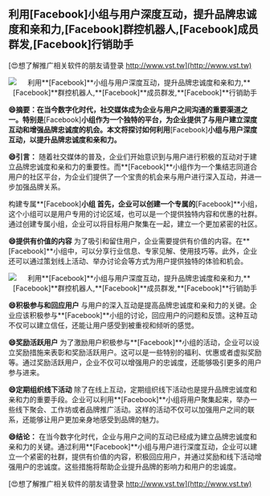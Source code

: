## **利用**[Facebook]**小组与用户深度互动，提升品牌忠诚度和亲和力,**[Facebook]**群控机器人,**[Facebook]**成员群发,**[Facebook]**行销助手**

[😍想了解推广相关软件的朋友请登录 http://www.vst.tw](http://www.vst.tw)

 <center><img src="https://vst.tw/MP4/tuiguang/png/6.png" alt="利用**[Facebook]**小组与用户深度互动，提升品牌忠诚度和亲和力,**[Facebook]**群控机器人,**[Facebook]**成员群发,**[Facebook]**行销助手"></center>

**😄摘要：在当今数字化时代，社交媒体成为企业与用户之间沟通的重要渠道之一。特别是**[Facebook]**小组作为一个独特的平台，为企业提供了与用户建立深度互动和增强品牌忠诚度的机会。本文将探讨如何利用**[Facebook]**小组与用户深度互动，以提升品牌忠诚度和亲和力。**

**😄引言：**
随着社交媒体的普及，企业们开始意识到与用户进行积极的互动对于建立品牌忠诚度和亲和力的重要性。而**[Facebook]**小组作为一个集结志同道合用户的社区平台，为企业们提供了一个宝贵的机会来与用户进行深入互动，并进一步加强品牌关系。

构建专属**[Facebook]**小组
首先，企业可以创建一个专属的**[Facebook]**小组，这个小组可以是用户专用的讨论区域，也可以是一个提供独特内容和优惠的社群。通过创建专属小组，企业可以将目标用户聚集在一起，建立一个更加紧密的社区。

**😄提供有价值的内容**
为了吸引和留住用户，企业需要提供有价值的内容。在**[Facebook]**小组中，可以分享行业信息、专家见解、使用技巧等。此外，企业还可以通过策划线上活动、举办讨论会等方式为用户提供独特的体验和机会。

 <center><img src="https://vst.tw/MP4/tuiguang/png/2.png" alt="利用**[Facebook]**小组与用户深度互动，提升品牌忠诚度和亲和力,**[Facebook]**群控机器人,**[Facebook]**成员群发,**[Facebook]**行销助手"></center>

**😄积极参与和回应用户**
与用户的深入互动是提高品牌忠诚度和亲和力的关键。企业应该积极参与**[Facebook]**小组的讨论，回应用户的问题和反馈。这种互动不仅可以建立信任，还能让用户感受到被重视和倾听的感觉。

**😄奖励活跃用户**
为了激励用户积极参与**[Facebook]**小组的活动，企业可以设立奖励措施来表彰和奖励活跃用户。这可以是一些特别的福利、优惠或者虚拟奖励等。通过奖励活跃用户，企业不仅可以增强用户的忠诚度，还能够吸引更多的用户参与进来。

**😄定期组织线下活动**
除了在线上互动，定期组织线下活动也是提升品牌忠诚度和亲和力的重要手段。企业可以利用**[Facebook]**小组将用户聚集起来，举办一些线下聚会、工作坊或者品牌推广活动。这样的活动不仅可以加强用户之间的联系，还能够让用户更加亲身地感受到品牌的魅力。

**😄结论：**
在当今数字化时代，企业与用户之间的互动已经成为建立品牌忠诚度和亲和力的关键。通过利用**[Facebook]**小组与用户进行深度互动，企业可以建立一个紧密的社群，提供有价值的内容，积极回应用户，并通过奖励和线下活动增强用户的忠诚度。这些措施将帮助企业提升品牌的影响力和用户的忠诚度。

[😍想了解推广相关软件的朋友请登录 http://www.vst.tw](http://www.vst.tw)




